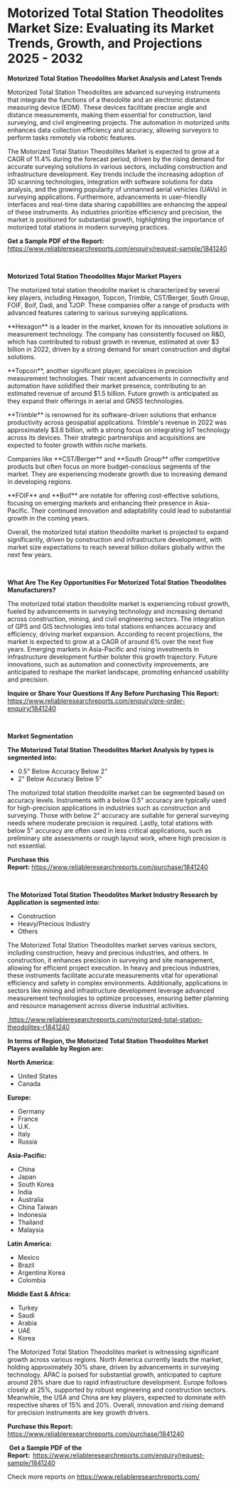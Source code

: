 <p><h1>Motorized Total Station Theodolites Market Size: Evaluating its Market Trends, Growth, and Projections 2025 - 2032</h1></p><p><strong>Motorized Total Station Theodolites Market Analysis and Latest Trends</strong></p>
<p><p>Motorized Total Station Theodolites are advanced surveying instruments that integrate the functions of a theodolite and an electronic distance measuring device (EDM). These devices facilitate precise angle and distance measurements, making them essential for construction, land surveying, and civil engineering projects. The automation in motorized units enhances data collection efficiency and accuracy, allowing surveyors to perform tasks remotely via robotic features.</p><p>The Motorized Total Station Theodolites Market is expected to grow at a CAGR of 11.4% during the forecast period, driven by the rising demand for accurate surveying solutions in various sectors, including construction and infrastructure development. Key trends include the increasing adoption of 3D scanning technologies, integration with software solutions for data analysis, and the growing popularity of unmanned aerial vehicles (UAVs) in surveying applications. Furthermore, advancements in user-friendly interfaces and real-time data sharing capabilities are enhancing the appeal of these instruments. As industries prioritize efficiency and precision, the market is positioned for substantial growth, highlighting the importance of motorized total stations in modern surveying practices.</p></p>
<p><strong>Get a Sample PDF of the Report:&nbsp;</strong> <a href="https://www.reliableresearchreports.com/enquiry/request-sample/1841240?utm_campaign=2192&utm_medium=2&utm_source=Github&utm_content=ia&utm_term=28022025&utm_id=motorized-total-station-theodolites">https://www.reliableresearchreports.com/enquiry/request-sample/1841240</a></p>
<p>&nbsp;</p>
<p><strong>Motorized Total Station Theodolites Major Market Players</strong></p>
<p><p>The motorized total station theodolite market is characterized by several key players, including Hexagon, Topcon, Trimble, CST/Berger, South Group, FOIF, Boif, Dadi, and TJOP. These companies offer a range of products with advanced features catering to various surveying applications.</p><p>**Hexagon** is a leader in the market, known for its innovative solutions in measurement technology. The company has consistently focused on R&D, which has contributed to robust growth in revenue, estimated at over $3 billion in 2022, driven by a strong demand for smart construction and digital solutions.</p><p>**Topcon**, another significant player, specializes in precision measurement technologies. Their recent advancements in connectivity and automation have solidified their market presence, contributing to an estimated revenue of around $1.5 billion. Future growth is anticipated as they expand their offerings in aerial and GNSS technologies.</p><p>**Trimble** is renowned for its software-driven solutions that enhance productivity across geospatial applications. Trimble's revenue in 2022 was approximately $3.6 billion, with a strong focus on integrating IoT technology across its devices. Their strategic partnerships and acquisitions are expected to foster growth within niche markets.</p><p>Companies like **CST/Berger** and **South Group** offer competitive products but often focus on more budget-conscious segments of the market. They are experiencing moderate growth due to increasing demand in developing regions.</p><p>**FOIF** and **Boif** are notable for offering cost-effective solutions, focusing on emerging markets and enhancing their presence in Asia-Pacific. Their continued innovation and adaptability could lead to substantial growth in the coming years.</p><p>Overall, the motorized total station theodolite market is projected to expand significantly, driven by construction and infrastructure development, with market size expectations to reach several billion dollars globally within the next few years.</p></p>
<p>&nbsp;</p>
<p><strong>What Are The Key Opportunities For Motorized Total Station Theodolites Manufacturers?</strong></p>
<p><p>The motorized total station theodolite market is experiencing robust growth, fueled by advancements in surveying technology and increasing demand across construction, mining, and civil engineering sectors. The integration of GPS and GIS technologies into total stations enhances accuracy and efficiency, driving market expansion. According to recent projections, the market is expected to grow at a CAGR of around 6% over the next five years. Emerging markets in Asia-Pacific and rising investments in infrastructure development further bolster this growth trajectory. Future innovations, such as automation and connectivity improvements, are anticipated to reshape the market landscape, promoting enhanced usability and precision.</p></p>
<p><strong>Inquire or Share Your Questions If Any Before Purchasing This Report:</strong> <a href="https://www.reliableresearchreports.com/enquiry/pre-order-enquiry/1841240?utm_campaign=2192&utm_medium=2&utm_source=Github&utm_content=ia&utm_term=28022025&utm_id=motorized-total-station-theodolites">https://www.reliableresearchreports.com/enquiry/pre-order-enquiry/1841240</a></p>
<p>&nbsp;</p>
<p><strong>Market Segmentation</strong></p>
<p><strong>The Motorized Total Station Theodolites Market Analysis by types is segmented into:</strong></p>
<p><ul><li>0.5" Below Accuracy Below 2"</li><li>2" Below Accuracy Below 5"</li></ul></p>
<p><p>The motorized total station theodolite market can be segmented based on accuracy levels. Instruments with a below 0.5" accuracy are typically used for high-precision applications in industries such as construction and surveying. Those with below 2" accuracy are suitable for general surveying needs where moderate precision is required. Lastly, total stations with below 5" accuracy are often used in less critical applications, such as preliminary site assessments or rough layout work, where high precision is not essential.</p></p>
<p><strong>Purchase this Report:&nbsp;</strong><a href="https://www.reliableresearchreports.com/purchase/1841240?utm_campaign=2192&utm_medium=2&utm_source=Github&utm_content=ia&utm_term=28022025&utm_id=motorized-total-station-theodolites">https://www.reliableresearchreports.com/purchase/1841240</a></p>
<p>&nbsp;</p>
<p><strong>The Motorized Total Station Theodolites Market Industry Research by Application is segmented into:</strong></p>
<p><ul><li>Construction</li><li>Heavy/Precious Industry</li><li>Others</li></ul></p>
<p><p>The Motorized Total Station Theodolites market serves various sectors, including construction, heavy and precious industries, and others. In construction, it enhances precision in surveying and site management, allowing for efficient project execution. In heavy and precious industries, these instruments facilitate accurate measurements vital for operational efficiency and safety in complex environments. Additionally, applications in sectors like mining and infrastructure development leverage advanced measurement technologies to optimize processes, ensuring better planning and resource management across diverse industrial activities.</p></p>
<p><a href="https://www.reliableresearchreports.com/motorized-total-station-theodolites-r1841240?utm_campaign=2192&utm_medium=2&utm_source=Github&utm_content=ia&utm_term=28022025&utm_id=motorized-total-station-theodolites">&nbsp;https://www.reliableresearchreports.com/motorized-total-station-theodolites-r1841240</a></p>
<p><strong>In terms of Region, the Motorized Total Station Theodolites Market Players available by Region are:</strong></p>
<p>
    <p> <strong> North America: </strong>
        <ul>
            <li>United States</li>
            <li>Canada</li>
        </ul>
        </p> 
    <p> <strong> Europe: </strong>
        <ul>
            <li>Germany</li>
            <li>France</li>
            <li>U.K.</li>
            <li>Italy</li>
            <li>Russia</li>
        </ul>
        </p> 
    <p> <strong> Asia-Pacific: </strong>
        <ul>
            <li>China</li>
            <li>Japan</li>
            <li>South Korea</li>
            <li>India</li>
            <li>Australia</li>
            <li>China Taiwan</li>
            <li>Indonesia</li>
            <li>Thailand</li>
            <li>Malaysia</li>
        </ul>
        </p> 
    <p> <strong> Latin America: </strong>
        <ul>
            <li>Mexico</li>
            <li>Brazil</li>
            <li>Argentina Korea</li>
            <li>Colombia</li>
        </ul>
        </p> 
    <p> <strong> Middle East & Africa: </strong>
        <ul>
            <li>Turkey</li>
            <li>Saudi</li>
            <li>Arabia</li>
            <li>UAE</li>
            <li>Korea</li>
        </ul>
    </p>
    </p>
<p><p>The Motorized Total Station Theodolites market is witnessing significant growth across various regions. North America currently leads the market, holding approximately 30% share, driven by advancements in surveying technology. APAC is poised for substantial growth, anticipated to capture around 28% share due to rapid infrastructure development. Europe follows closely at 25%, supported by robust engineering and construction sectors. Meanwhile, the USA and China are key players, expected to dominate with respective shares of 15% and 20%. Overall, innovation and rising demand for precision instruments are key growth drivers.</p></p>
<p><strong>Purchase this Report: </strong><a href="https://www.reliableresearchreports.com/purchase/1841240?utm_campaign=2192&utm_medium=2&utm_source=Github&utm_content=ia&utm_term=28022025&utm_id=motorized-total-station-theodolites">https://www.reliableresearchreports.com/purchase/1841240</a></p>
<p>&nbsp;<strong>Get a Sample PDF of the Report:&nbsp;&nbsp;</strong><a href="https://www.reliableresearchreports.com/enquiry/request-sample/1841240?utm_campaign=2192&utm_medium=2&utm_source=Github&utm_content=ia&utm_term=28022025&utm_id=motorized-total-station-theodolites">https://www.reliableresearchreports.com/enquiry/request-sample/1841240</a></p>
<p><strong></strong></p>
<p>Check more reports on <a href="https://www.reliableresearchreports.com/?utm_campaign=2192&utm_medium=2&utm_source=Github&utm_content=ia&utm_term=28022025&utm_id=motorized-total-station-theodolites">https://www.reliableresearchreports.com/</a></p>